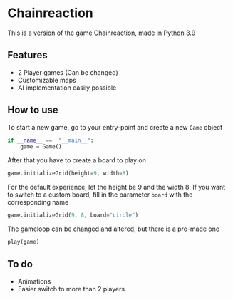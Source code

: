 # Chainreaction
This is a version of the game Chainreaction, made in Python 3.9

## Features
* 2 Player games (Can be changed)
* Customizable maps
* AI implementation easily possible

## How to use
To start a new game, go to your entry-point and create a new ```Game``` object
```Python
if __name__ ==  "__main__":
    game = Game()
```
After that you have to create a board to play on
```Python
game.initializeGrid(height=9, width=8)
```
For the default experience, let the height be 9 and the width 8.
If you want to switch to a custom board, fill in the parameter ```board``` with the corresponding name
```Python
game.initializeGrid(9, 8, board="circle")
```
The gameloop can be changed and altered, but there is a pre-made one
```Python
play(game)
```
## To do
* Animations
* Easier switch to more than 2 players
